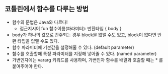 ## 코틀린에서 함수를 다루는 방법

- 함수의 문법은 Java와 다르다!
  - 접근지시어 fun 함수이름(파라미터): 반환타입 { body }
- body가 하나의 값으로 간주되는 경우 block을 없앨 수도 있고, block이 없다면 반환 타입을 없앨 수도 있다.
- 함수 파라미터에 기본값을 설정해줄 수 있다. (default parameter)
- 함수를 호출할때 특정 파라미터를 지정해 넣어줄 수 있다. (named parameter)
- 가변인자에는 vararg 키워드를 사용하며, 가변인자 함수를 배열과 호출할 때는 * 를 붙여주어야 한다.
